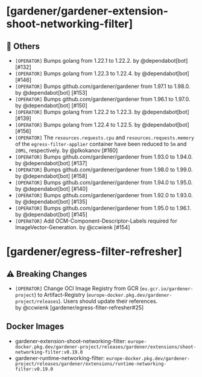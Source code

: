 # [gardener/gardener-extension-shoot-networking-filter]

## 🏃 Others

- `[OPERATOR]` Bumps golang from 1.22.1 to 1.22.2. by @dependabot[bot] [#132]
- `[OPERATOR]` Bumps golang from 1.22.3 to 1.22.4. by @dependabot[bot] [#146]
- `[OPERATOR]` Bumps github.com/gardener/gardener from 1.97.1 to 1.98.0. by @dependabot[bot] [#153]
- `[OPERATOR]` Bumps github.com/gardener/gardener from 1.96.1 to 1.97.0. by @dependabot[bot] [#150]
- `[OPERATOR]` Bumps golang from 1.22.2 to 1.22.3. by @dependabot[bot] [#139]
- `[OPERATOR]` Bumps golang from 1.22.4 to 1.22.5. by @dependabot[bot] [#156]
- `[OPERATOR]` The `resources.requests.cpu` and `resources.requests.memory` of the `egress-filter-applier` container have been reduced to `5m` and `20Mi`, respectively. by @plkokanov [#160]
- `[OPERATOR]` Bumps github.com/gardener/gardener from 1.93.0 to 1.94.0. by @dependabot[bot] [#137]
- `[OPERATOR]` Bumps github.com/gardener/gardener from 1.98.0 to 1.99.0. by @dependabot[bot] [#158]
- `[OPERATOR]` Bumps github.com/gardener/gardener from 1.94.0 to 1.95.0. by @dependabot[bot] [#140]
- `[OPERATOR]` Bumps github.com/gardener/gardener from 1.92.0 to 1.93.0. by @dependabot[bot] [#135]
- `[OPERATOR]` Bumps github.com/gardener/gardener from 1.95.0 to 1.96.1. by @dependabot[bot] [#145]
- `[OPERATOR]` Add OCM-Component-Descriptor-Labels required for ImageVector-Generation. by @ccwienk [#154]
# [gardener/egress-filter-refresher]

## ⚠️ Breaking Changes

- `[OPERATOR]` Change OCI Image Registry from GCR (`eu.gcr.io/gardener-project`) to Artifact-Registry (`europe-docker.pkg.dev/gardener-project/releases`). Users should update their references.  
   by @ccwienk [gardener/egress-filter-refresher#25]

## Docker Images
- gardener-extension-shoot-networking-filter: `europe-docker.pkg.dev/gardener-project/releases/gardener/extensions/shoot-networking-filter:v0.19.0`
- gardener-runtime-networking-filter: `europe-docker.pkg.dev/gardener-project/releases/gardener/extensions/runtime-networking-filter:v0.19.0`
